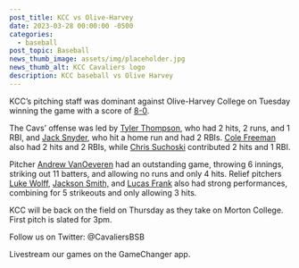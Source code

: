 ```yaml
---
post_title: KCC vs Olive-Harvey
date: 2023-03-28 00:00:00 -0500
categories:
  - baseball
post_topic: Baseball
news_thumb_image: assets/img/placeholder.jpg
news_thumb_alt: KCC Cavaliers logo
description: KCC baseball vs Olive Harvey
---
```

KCC’s pitching staff was dominant against Olive-Harvey College on Tuesday winning the game with a score of [8-0](https://www.njcaa.org/sports/bsb/2022-23/div2/boxscores/20230328_cbdh.xml).

The Cavs’ offense was led by [Tyler Thompson](https://athletics.kcc.edu/baseball/roster/#tyler-thompson), who had 2 hits, 2 runs, and 1 RBI, and [Jack Snyder](https://athletics.kcc.edu/baseball/roster/#jack-snyder), who hit a home run and had 2 RBIs. [Cole Freeman](https://athletics.kcc.edu/baseball/roster/#cole-freeman) also had 2 hits and 2 RBIs, while [Chris Suchoski](https://athletics.kcc.edu/baseball/roster/#chris-suchoski) contributed 2 hits and 1 RBI.

Pitcher [Andrew VanOeveren](https://athletics.kcc.edu/baseball/roster/#andrew-vanoeveren) had an outstanding game, throwing 6 innings, striking out 11 batters, and allowing no runs and only 4 hits. Relief pitchers [Luke Wolff](https://athletics.kcc.edu/baseball/roster/#luke-wolff), [Jackson Smith,](https://athletics.kcc.edu/baseball/roster/#jackson-smith) and [Lucas Frank](https://athletics.kcc.edu/baseball/roster/#lucas-frank) also had strong performances, combining for 5 strikeouts and only allowing 3 hits.

KCC will be back on the field on Thursday as they take on Morton College. First pitch is slated for 3pm.

Follow us on Twitter: @CavaliersBSB

Livestream our games on the GameChanger app.